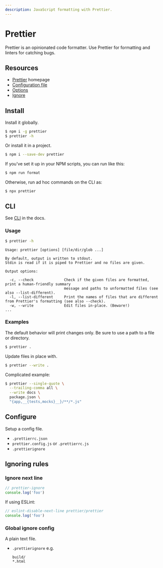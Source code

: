 ```yaml
---
description: JavaScript formatting with Prettier.
---
```

# Prettier

Prettier is an opinionated code formatter. Use Prettier for formatting and linters for catching bugs.


## Resources

- [Prettier](https://prettier.io/) homepage
- [Configuration file](https://prettier.io/docs/en/configuration.html)
- [Options](https://prettier.io/docs/en/options.html)
- [Ignore](https://prettier.io/docs/en/ignore.html)


## Install

Install it globally.

```sh
$ npm i -g prettier
$ prettier -h
```

Or install it in a project.

```sh
$ npm i --save-dev prettier
```

If you've set it up in your NPM scripts, you can run like this:

```sh
$ npm run format
```

Otherwise, run ad hoc commands on the CLI as:

```sh
$ npx prettier
```


## CLI

See [CLI](https://prettier.io/docs/en/cli.html) in the docs.

### Usage

```sh
$ prettier -h
```
```
Usage: prettier [options] [file/dir/glob ...]

By default, output is written to stdout.
Stdin is read if it is piped to Prettier and no files are given.

Output options:

  -c, --check              Check if the given files are formatted, print a human-friendly summary
                           message and paths to unformatted files (see also --list-different).
  -l, --list-different     Print the names of files that are different from Prettier's formatting (see also --check).
  -w, --write              Edit files in-place. (Beware!)
...
```

### Examples

The default behavior will print changes only. Be sure to use a path to a file or directory.

```sh
$ prettier .
```

Update files in place with.

```sh
$ prettier --write .
```

Complicated example:

```sh
$ prettier --single-quote \
  --trailing-comma all \
  --write docs \
  package.json \
  "{app,__{tests,mocks}__}/**/*.js"
```


## Configure

Setup a config file.

- `.prettierrc.json`
- `prettier.config.js` or `.prettierrc.js`
- `.prettierignore`


## Ignoring rules

### Ignore next line

```javascript
// prettier-ignore
console.log('foo')
```

If using ESLint:

```javascript
// eslint-disable-next-line prettier/prettier
console.log('foo')
```

### Global ignore config

A plain text file.

- `.prettierignore` e.g.
    ```
    build/
    *.html
    ```
